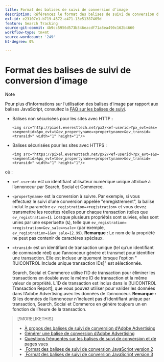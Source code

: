 ```yaml
---
title: Format des balises de suivi de conversion d’image
description: Référencez le format des balises de suivi de conversion d’image.
exl-id: e23107e1-b719-4572-a471-13e51387465d
feature: Search Tracking
source-git-commit: 4b9cc5956d573b346eacdf71a8ea490c162b4660
workflow-type: tm+mt
source-wordcount: '249'
ht-degree: 0%

---
```


# Format des balises de suivi de conversion d’image

>[!NOTE]
>
>Pour plus d’informations sur l’utilisation des balises d’image par rapport aux balises JavaScript, consultez la [FAQ sur les balises de suivi](/help/search-social-commerce/tracking/faqs-conversion-page-view-tracking-tags.md).

* Balises non sécurisées pour les sites avec HTTP :

  `<img src="http://pixel.everesttech.net/px2/<ef-userid>?px_evt=s&s=<segmentid>&px_evt=t&ev_propertyname=<propertyname>&ev_transid=<transid>" width="1" height="1"/>`

* Balises sécurisées pour les sites avec HTTPS :

  `<img src="https://pixel.everesttech.net/px2/<ef-userid>?px_evt=s&s=<segmentid>&px_evt=t&ev_propertyname=<propertyname>&ev_transid=<transid>" width="1" height="1"/>`

où :

* `<ef-userid>` est un identifiant utilisateur numérique unique attribué à l’annonceur par Search, Social et Commerce.

* `<propertyname>` est la conversion à suivre. Par exemple, si vous effectuez le suivi d’une conversion appelée &quot;enregistrement&quot;, la balise inclut le paramètre `ev_registration=<registration>` et vous devez transmettre les recettes réelles pour chaque transaction (telles que `ev_registration=1`). Lorsque plusieurs propriétés sont suivies, elles sont unies par une esperluette (`&`), telle que `ev_registration=<registration>&ev_sale=<sale>` (par exemple, `ev_registration=1&ev_sale=12.99`). **Remarque :** Le nom de la propriété ne peut pas contenir de caractères spéciaux.

* `<transid>` est un identifiant de transaction unique (tel qu’un identifiant de commande réel) que l’annonceur génère et transmet pour identifier une transaction. Elle est incluse uniquement lorsque l’option &quot;[!UICONTROL Include unique transaction IDs]&quot; est sélectionnée.

  Search, Social et Commerce utilise l’ID de transaction pour éliminer les transactions en double avec le même ID de transaction et la même valeur de propriété. L’ID de transaction est inclus dans le [!UICONTROL Transaction Report], que vous pouvez utiliser pour valider les données dans l’Adobe Advertising avec les données de l’annonceur. **Remarque :** Si les données de l’annonceur n’incluent pas d’identifiant unique par transaction, Search, Social et Commerce en génère toujours un en fonction de l’heure de la transaction.

<!-- add more links -->

>[!MORELIKETHIS]
>
>* [&#x200B; À propos des balises de suivi de conversion d’Adobe Advertising &#x200B;](/help/search-social-commerce/tracking/conversion-tracking-advertising.md)
>* [Générer une balise de conversion d’Adobe Advertising](/help/search-social-commerce/tools/conversion-tag-generate.md)
>* [&#x200B; Questions fréquentes sur les balises de suivi de conversion et de pages vues &#x200B;](/help/search-social-commerce/tracking/faqs-conversion-page-view-tracking-tags.md)
>* [&#x200B; Format des balises de suivi de conversion JavaScript version 2](format-conversion-tag-jsv2.md)
>* [&#x200B; Format des balises de suivi de conversion JavaScript version 3](format-conversion-tag-jsv3.md)

